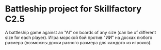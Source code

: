 # Battleship project for Skillfactory C2.5
A battleship game against an "AI" on boards of any size (can be of different size for each player).
Игра морской бой против "ИИ" на досках любого размера (возможны доски разного размера для каждого из игроков).

